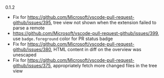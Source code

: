 0.1.2
 - Fix for https://github.com/Microsoft/vscode-pull-request-github/issues/395, tree view not shown when the extension failed to parse a remote
 - https://github.com/Microsoft/vscode-pull-request-github/issues/399, use `badge.foreground` color for PR status badge
 - Fix for https://github.com/Microsoft/vscode-pull-request-github/issues/380, HTML content in diff on the overview was unescaped
 - Fix for https://github.com/Microsoft/vscode-pull-request-github/issues/375, appropriately fetch more changed files in the tree view